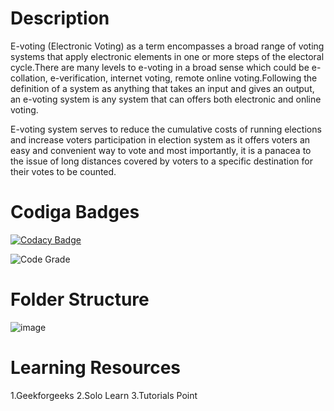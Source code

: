 # Description

E-voting (Electronic Voting) as a term encompasses a broad range of voting systems that apply electronic elements in one or more steps of the electoral cycle.There are many levels to e-voting in a broad sense which could be e-collation, e-verification, internet voting, remote online voting.Following the definition of a system as anything that takes an input and gives an output, an e-voting system is any system that can offers both electronic and online voting.

E-voting system serves to reduce the cumulative costs of running elections and increase voters participation in election system as it offers voters an easy and convenient way to vote and most importantly, it is a panacea to the issue of long distances covered by voters to a specific destination for their votes to be counted.

# Codiga Badges

[![Codacy Badge](https://app.codacy.com/project/badge/Grade/4782fd5c419244248ca9f5be7219894e)](https://www.codacy.com/gh/Harivankila/M1_ProjectGoal_E-Voting_System/dashboard?utm_source=github.com&amp;utm_medium=referral&amp;utm_content=Harivankila/M1_ProjectGoal_E-Voting_System&amp;utm_campaign=Badge_Grade)   

![Code Grade](https://api.codiga.io/project/31183/score/svg)

# Folder Structure

![image](https://user-images.githubusercontent.com/98792351/153645418-1adcf7c5-f0fe-4e9a-88cb-19fe089f99b7.png)

# Learning Resources

1.Geekforgeeks
2.Solo Learn
3.Tutorials Point

